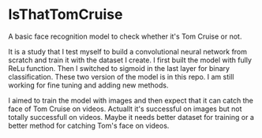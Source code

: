 # IsThatTomCruise
A basic face recognition model to check whether it's Tom Cruise or not.

It is a study that I test myself to build a convolutional neural network from scratch and train it with the dataset I create. I first built the model with fully ReLu function. Then I switched to sigmoid in the last layer for binary classification. These two version of the model is in this repo. I am still working for fine tuning and adding new methods. 

I aimed to train the model with images and then expect that it can catch the face of Tom Cruise on videos. Actuallt it's successful on images but not totally successfull on videos. Maybe it needs better dataset for training or a better method for catching Tom's face on videos.
